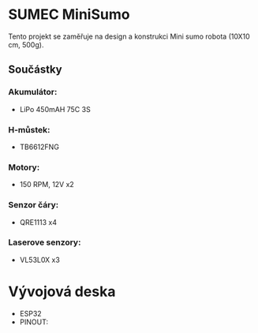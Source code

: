 # SUMEC MiniSumo
Tento projekt se zaměřuje na design a konstrukci Mini sumo robota (10X10 cm, 500g).

## Součástky
### Akumulátor:
- LiPo 450mAH 75C 3S
### H-můstek:
- TB6612FNG
### Motory:
- 150 RPM, 12V x2
### Senzor čáry:
- QRE1113 x4
### Laserove senzory:
- VL53L0X x3
# Vývojová deska
- ESP32
- PINOUT:
